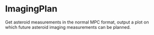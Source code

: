 # ImagingPlan
Get asteroid measurements in the normal MPC format, output a plot on which future asteroid imaging measurements can be planned. 
